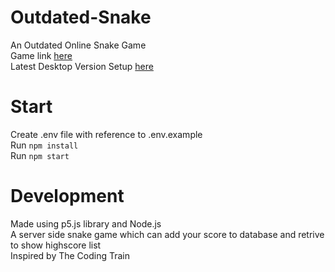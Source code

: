 # Outdated-Snake

An Outdated Online Snake Game  
Game link [here](https://outdated-snake.herokuapp.com)  
Latest Desktop Version Setup [here](https://github.com/OutdatedGuy/Outdated-Snake-Desktop/releases/latest/download/Outdated-Snake.Setup.exe)

# Start

Create .env file with reference to .env.example  
Run `npm install`  
Run `npm start`

# Development

Made using p5.js library and Node.js  
A server side snake game which can add your score to database and retrive to show highscore list  
Inspired by The Coding Train
